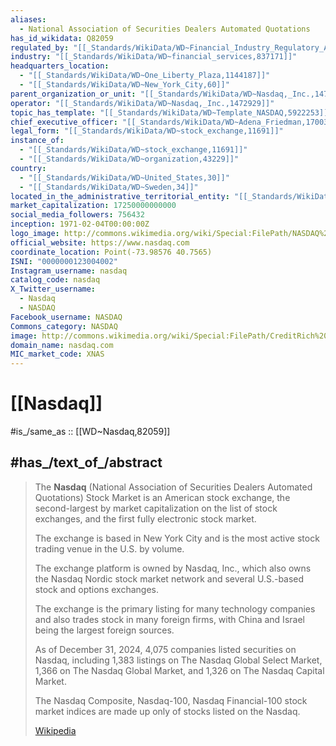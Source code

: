 ```yaml
---
aliases:
  - National Association of Securities Dealers Automated Quotations
has_id_wikidata: Q82059
regulated_by: "[[_Standards/WikiData/WD~Financial_Industry_Regulatory_Authority,387071]]"
industry: "[[_Standards/WikiData/WD~financial_services,837171]]"
headquarters_location:
  - "[[_Standards/WikiData/WD~One_Liberty_Plaza,1144187]]"
  - "[[_Standards/WikiData/WD~New_York_City,60]]"
parent_organization_or_unit: "[[_Standards/WikiData/WD~Nasdaq,_Inc.,1472929]]"
operator: "[[_Standards/WikiData/WD~Nasdaq,_Inc.,1472929]]"
topic_has_template: "[[_Standards/WikiData/WD~Template_NASDAQ,5922253]]"
chief_executive_officer: "[[_Standards/WikiData/WD~Adena_Friedman,17003309]]"
legal_form: "[[_Standards/WikiData/WD~stock_exchange,11691]]"
instance_of:
  - "[[_Standards/WikiData/WD~stock_exchange,11691]]"
  - "[[_Standards/WikiData/WD~organization,43229]]"
country:
  - "[[_Standards/WikiData/WD~United_States,30]]"
  - "[[_Standards/WikiData/WD~Sweden,34]]"
located_in_the_administrative_territorial_entity: "[[_Standards/WikiData/WD~New_York_City,60]]"
market_capitalization: 17250000000000
social_media_followers: 756432
inception: 1971-02-04T00:00:00Z
logo_image: http://commons.wikimedia.org/wiki/Special:FilePath/NASDAQ%20Logo.svg
official_website: https://www.nasdaq.com
coordinate_location: Point(-73.98576 40.7565)
ISNI: "0000000123004002"
Instagram_username: nasdaq
catalog_code: nasdaq
X_Twitter_username:
  - Nasdaq
  - NASDAQ
Facebook_username: NASDAQ
Commons_category: NASDAQ
image: http://commons.wikimedia.org/wiki/Special:FilePath/CreditRich%20Nasdaq%20Tower%20NYC.jpg
domain_name: nasdaq.com
MIC_market_code: XNAS
---
```


# [[Nasdaq]] 

#is_/same_as :: [[WD~Nasdaq,82059]] 

## #has_/text_of_/abstract 

> The **Nasdaq** (National Association of Securities Dealers Automated Quotations) 
> Stock Market is an American stock exchange, 
> the second-largest by market capitalization on the list of stock exchanges, 
> and the first fully electronic stock market. 
> 
> The exchange is based in New York City 
> and is the most active stock trading venue in the U.S. by volume.
>
> The exchange platform is owned by Nasdaq, Inc., 
> which also owns the Nasdaq Nordic stock market network 
> and several U.S.-based stock and options exchanges. 
> 
> The exchange is the primary listing for many technology companies 
> and also trades stock in many foreign firms, 
> with China and Israel being the largest foreign sources.
>
> As of December 31, 2024, 4,075 companies listed securities on Nasdaq, 
> including 1,383 listings on The Nasdaq Global Select Market, 
> 1,366 on The Nasdaq Global Market, and 1,326 on The Nasdaq Capital Market.
>
> The Nasdaq Composite, Nasdaq-100, Nasdaq Financial-100 stock market indices 
> are made up only of stocks listed on the Nasdaq.
>
> [Wikipedia](https://en.wikipedia.org/wiki/Nasdaq) 

